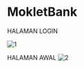 # MokletBank



HALAMAN LOGIN

![1](https://user-images.githubusercontent.com/22994866/31852235-6c678d06-b69e-11e7-954b-5a8efc9a2dfd.PNG)

HALAMAN AWAL
![2](https://user-images.githubusercontent.com/22994866/31852208-eabfd308-b69d-11e7-89f5-93eadb3ff136.PNG)
